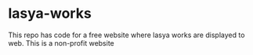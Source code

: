 # lasya-works
This repo has code for a free website where lasya works are displayed to web. This is a non-profit website

